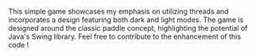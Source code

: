 This simple game showcases my emphasis on utilizing threads and incorporates a design featuring both dark and light modes. The game is designed around the classic paddle concept, highlighting the potential of Java's Swing library. Feel free to contribute to the enhancement of this code !
